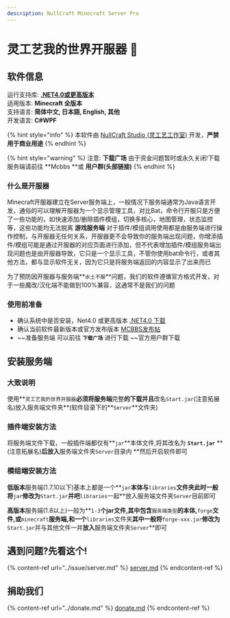 ```yaml
---
description: NullCraft Minecraft Server Pro
---
```

# 灵工艺我的世界开服器 🎉

## 软件信息 <a href="ruan-jian-xin-xi" id="ruan-jian-xin-xi"></a>

运行支持库: [**.NET4.0或更高版本**](https://www.microsoft.com/zh-cn/download/details.aspx?id=17718)\
适用版本: **Minecraft 全版本**\
支持语言: **简体中文, 日本語, English, 其他**\
开发语言: **C#WPF**

{% hint style="info" %}
本软件由 [NullCraft Studio (灵工艺工作室)](https://nullcraft.org) 开发，**严禁用于商业用途**
{% endhint %}

{% hint style="warning" %}
 注意: **下载广场** 由于资金问题暂时或永久关闭!下载服务端请前往 **Mcbbs **或 **用户群(头部链接)**
{% endhint %}

### 什么是开服器

Minecraft开服器建立在Server服务端上，一般情况下服务端通常为Java语言开发，通俗的可以理解开服器为一个显示管理工具，对比Bat，命令行开服只是方便了一些功能的，如快速添加/删除插件模组，切换多核心，地图管理，状态监控等，这些功能均无法脱离 **游戏服务端** 对于插件/模组调用使用都是由服务端进行操作控制，与开服器无任何关系，开服器更不会导致你的服务端出现问题，你增添插件/模组可能是通过开服器的对应页面进行添加，但不代表增加插件/模组服务端出现问题也是由开服器导致，它只是一个显示工具，不管你使用bat命令行，或者其他方法，都与显示软件无关，因为它只是将服务端返回的内容显示了出来而已

为了预防因开服器与服务端**`水土不服`**问题，我们的软件遵循官方格式开发，对于一些魔改/汉化端不能做到100%兼容，这通常不是我们的问题

### 使用前准备

*  确认系统中是否安装，Net4.0 或更高版本 [.NET4.0 下载](https://www.microsoft.com/zh-cn/download/details.aspx?id=17718)
*  确认当前软件最新版本或官方发布版本 [MCBBS发布帖](http://www.mcbbs.net/thread-529520-1-1.html)
*  ~~准备服务端 可以前往 **`下载广场`** 进行下载 ~~官方用户群下载

## 安装服务端

### 大致说明

使用**`灵工艺我的世界开服器`**必须将服务端**完整**的下载并且**改名`Start.jar`(注意拓展名)放入服务端文件夹**(软件目录下的**`Server`**文件夹)

### 插件端安装方法

将服务端文件下载，一般插件端都仅有**`jar`**本体文件,将其改名为 **`Start.jar`** **(注意拓展名)**后放入**服务端文件夹`Server`目录内 **然后开启软件即可

### 模组端安装方法

**低版本**服务端(1.7.10以下)基本上都是一个**`jar`**本体与**`libraries`**文件夹此时一般将**`jar`**修改为**`Start.jar`**并吧**`libraries`一起**放入服务端文件夹`Server`目前即可

**高版本**服务端(1.8以上)一般为**`1-3`**个jar文件,其中包含**`服务端类型`**的本体,**`forge`**文件,或**`minecraft`**服务端,和一个**`libraries`文件夹**其中一般将**`forge-xxx.jar`**修改为**`Start.jar`并与其他文件一并**放入**服务端文件夹`Server`**即可

## 遇到问题?先看这个!

{% content-ref url="../issue/server.md" %}
[server.md](../issue/server.md)
{% endcontent-ref %}

## 捐助我们

{% content-ref url="../donate.md" %}
[donate.md](../donate.md)
{% endcontent-ref %}
